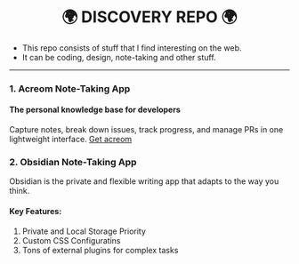 <div align="center">
  <h1>
    🌍 DISCOVERY REPO 🌍
  </h1>
</div>

- This repo consists of stuff that I find interesting on the web.</br>
- It can be coding, design, note-taking and other stuff.

***

<h3>1. Acreom Note-Taking App</h3>
<h4><strong>The personal knowledge base for developers</strong></h4>

Capture notes, break down issues, track progress, and manage PRs in one lightweight interface.
<a href="https://acreom.com/">Get acreom</a>

<h3>2. Obsidian Note-Taking App</h3>

Obsidian is the private and flexible writing app that adapts to the way you think.

<h4>Key Features:</h4>
<ol>
  <li>Private and Local Storage Priority</li>
  <li>Custom CSS Configuratins</li>
  <li>Tons of external plugins for complex tasks</li>
</ol>
